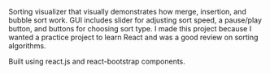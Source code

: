 Sorting visualizer that visually demonstrates how merge, insertion, and bubble sort work. GUI includes slider for adjusting sort speed, a pause/play button, and buttons for choosing sort type. I made this project because I wanted a practice project to learn React and was a good review on sorting algorithms.

Built using react.js and react-bootstrap components.
